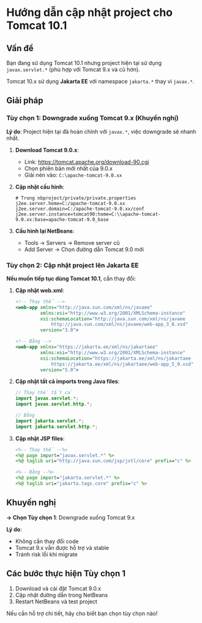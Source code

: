 # Hướng dẫn cập nhật project cho Tomcat 10.1

## Vấn đề
Bạn đang sử dụng Tomcat 10.1 nhưng project hiện tại sử dụng `javax.servlet.*` (phù hợp với Tomcat 9.x và cũ hơn).

Tomcat 10.x sử dụng **Jakarta EE** với namespace `jakarta.*` thay vì `javax.*`.

## Giải pháp

### Tùy chọn 1: Downgrade xuống Tomcat 9.x (Khuyến nghị)

**Lý do**: Project hiện tại đã hoàn chỉnh với `javax.*`, việc downgrade sẽ nhanh nhất.

1. **Download Tomcat 9.0.x**:
   - Link: https://tomcat.apache.org/download-90.cgi
   - Chọn phiên bản mới nhất của 9.0.x
   - Giải nén vào: `C:\apache-tomcat-9.0.xx`

2. **Cập nhật cấu hình**:
   ```properties
   # Trong nbproject/private/private.properties
   j2ee.server.home=C:/apache-tomcat-9.0.xx
   j2ee.server.domain=C:/apache-tomcat-9.0.xx/conf
   j2ee.server.instance=tomcat90:home=C:\\apache-tomcat-9.0.xx:base=apache-tomcat-9.0_base
   ```

3. **Cấu hình lại NetBeans**:
   - Tools → Servers → Remove server cũ
   - Add Server → Chọn đường dẫn Tomcat 9.0 mới

### Tùy chọn 2: Cập nhật project lên Jakarta EE

**Nếu muốn tiếp tục dùng Tomcat 10.1**, cần thay đổi:

1. **Cập nhật web.xml**:
   ```xml
   <!-- Thay thế -->
   <web-app xmlns="http://java.sun.com/xml/ns/javaee"
            xmlns:xsi="http://www.w3.org/2001/XMLSchema-instance"
            xsi:schemaLocation="http://java.sun.com/xml/ns/javaee 
                http://java.sun.com/xml/ns/javaee/web-app_3_0.xsd"
            version="3.0">
   
   <!-- Bằng -->
   <web-app xmlns="https://jakarta.ee/xml/ns/jakartaee"
            xmlns:xsi="http://www.w3.org/2001/XMLSchema-instance"
            xsi:schemaLocation="https://jakarta.ee/xml/ns/jakartaee 
                https://jakarta.ee/xml/ns/jakartaee/web-app_5_0.xsd"
            version="5.0">
   ```

2. **Cập nhật tất cả imports trong Java files**:
   ```java
   // Thay thế tất cả
   import javax.servlet.*;
   import javax.servlet.http.*;
   
   // Bằng
   import jakarta.servlet.*;
   import jakarta.servlet.http.*;
   ```

3. **Cập nhật JSP files**:
   ```jsp
   <%-- Thay thế --%>
   <%@ page import="javax.servlet.*" %>
   <%@ taglib uri="http://java.sun.com/jsp/jstl/core" prefix="c" %>
   
   <%-- Bằng --%>
   <%@ page import="jakarta.servlet.*" %>
   <%@ taglib uri="jakarta.tags.core" prefix="c" %>
   ```

## Khuyến nghị

**→ Chọn Tùy chọn 1**: Downgrade xuống Tomcat 9.x

**Lý do**:
- Không cần thay đổi code
- Tomcat 9.x vẫn được hỗ trợ và stable
- Tránh risk lỗi khi migrate

## Các bước thực hiện Tùy chọn 1

1. Download và cài đặt Tomcat 9.0.x
2. Cập nhật đường dẫn trong NetBeans
3. Restart NetBeans và test project

Nếu cần hỗ trợ chi tiết, hãy cho biết bạn chọn tùy chọn nào!
